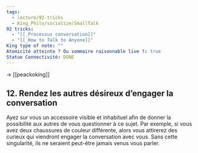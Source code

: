 ```yaml
---
tags:
  - lecture/92-tricks
  - King_Philo/socialize/SmallTalk
92 tricks:
  - "[[_Processus conversation]]"
  - "[[_How to Talk to Anyone]]"
King type of note: ""
Atomicité atteinte ? Ou sommaire raisonnable live ?: true
Statue Connectivité: DONE
---
```

-> [[peackoking]]
## 12. Rendez les autres désireux d’engager la conversation

Ayez sur vous un accessoire visible et inhabituel afin de donner la possibilité aux autres de vous questionner à ce sujet. Par exemple, si vous avez deux chaussures de couleur différente, alors vous attirerez des curieux qui viendront engager la conversation avec vous. Sans cette singularité, ils ne seraient peut-être jamais venus vous parler.